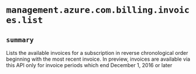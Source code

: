 # `management.azure.com.billing.invoices.list`

## `summary`
Lists the available invoices for a subscription in reverse chronological order beginning with the most recent invoice. In preview, invoices are available via this API only for invoice periods which end December 1, 2016 or later


